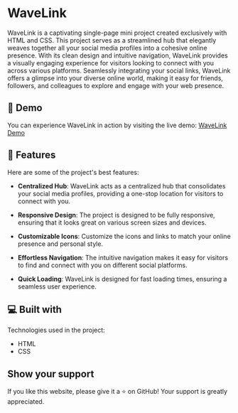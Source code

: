 # WaveLink

WaveLink is a captivating single-page mini project created exclusively with HTML and CSS. This project serves as a streamlined hub that elegantly weaves together all your social media profiles into a cohesive online presence. With its clean design and intuitive navigation, WaveLink provides a visually engaging experience for visitors looking to connect with you across various platforms. Seamlessly integrating your social links, WaveLink offers a glimpse into your diverse online world, making it easy for friends, followers, and colleagues to explore and engage with your web presence.

## 🚀 Demo

You can experience WaveLink in action by visiting the live demo: [WaveLink Demo](https://warrior75069.github.io/waveLink/)

## 🧐 Features

Here are some of the project's best features:

- **Centralized Hub**: WaveLink acts as a centralized hub that consolidates your social media profiles, providing a one-stop location for visitors to connect with you.

- **Responsive Design**: The project is designed to be fully responsive, ensuring that it looks great on various screen sizes and devices.

- **Customizable Icons**: Customize the icons and links to match your online presence and personal style.

- **Effortless Navigation**: The intuitive navigation makes it easy for visitors to find and connect with you on different social platforms.

- **Quick Loading**: WaveLink is designed for fast loading times, ensuring a seamless user experience.

## 💻 Built with

Technologies used in the project:

- HTML
- CSS

## Show your support

If you like this website, please give it a ⭐ on GitHub! Your support is greatly appreciated.
